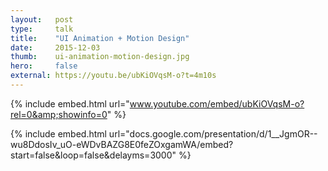 ```yaml
---
layout:   post
type:     talk
title:    "UI Animation + Motion Design"
date:     2015-12-03
thumb:    ui-animation-motion-design.jpg
hero:     false
external: https://youtu.be/ubKiOVqsM-o?t=4m10s
---
```


{% include embed.html url="www.youtube.com/embed/ubKiOVqsM-o?rel=0&amp;showinfo=0" %}

{% include embed.html url="docs.google.com/presentation/d/1__JgmOR--wu8DdosIv_uO-eWDvBAZG8E0feZOxgamWA/embed?start=false&loop=false&delayms=3000" %}
